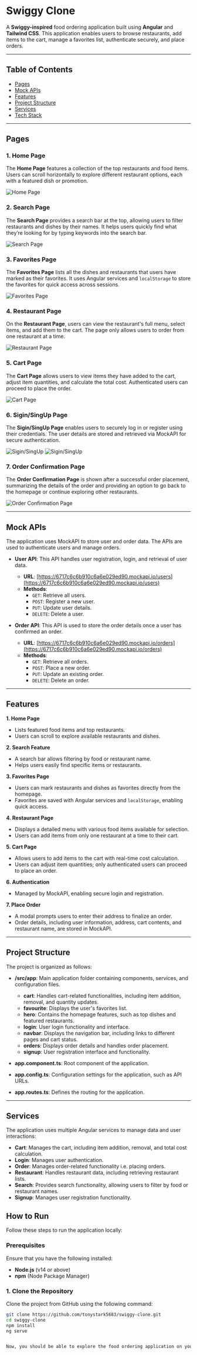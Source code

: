 # Swiggy Clone

A **Swiggy-inspired** food ordering application built using **Angular** and **Tailwind CSS**. This application enables users to browse restaurants, add items to the cart, manage a favorites list, authenticate securely, and place orders.

---

## Table of Contents
- [Pages](#pages)
- [Mock APIs](#mock-apis)
- [Features](#features)
- [Project Structure](#project-structure)
- [Services](#services)
- [Tech Stack](#tech-stack)

---

## Pages

### 1. **Home Page**
The **Home Page** features a collection of the top restaurants and food items. Users can scroll horizontally to explore different restaurant options, each with a featured dish or promotion.

![Home Page](src/assets/home-page.jpg)

### 2. **Search Page**
The **Search Page** provides a search bar at the top, allowing users to filter restaurants and dishes by their names. It helps users quickly find what they’re looking for by typing keywords into the search bar.

![Search Page](src/assets/search-page.jpg)

### 3. **Favorites Page**
The **Favorites Page** lists all the dishes and restaurants that users have marked as their favorites. It uses Angular services and `localStorage` to store the favorites for quick access across sessions.

![Favorites Page](src/assets/favorites-page.jpg)

### 4. **Restaurant Page**
On the **Restaurant Page**, users can view the restaurant's full menu, select items, and add them to the cart. The page only allows users to order from one restaurant at a time.

![Restaurant Page](src/assets/restaurant-page.jpg)

### 5. **Cart Page**
The **Cart Page** allows users to view items they have added to the cart, adjust item quantities, and calculate the total cost. Authenticated users can proceed to place the order.

![Cart Page](src/assets/cart-page.jpg)

### 6. **Sigin/SingUp Page**
The **Sigin/SingUp Page** enables users to securely log in or register using their credentials. The user details are stored and retrieved via MockAPI for secure authentication.

![Sigin/SingUp](src/assets/signin.jpg)
![Sigin/SingUp](src/assets/signin.jpg)

### 7. **Order Confirmation Page**
The **Order Confirmation Page** is shown after a successful order placement, summarizing the details of the order and providing an option to go back to the homepage or continue exploring other restaurants.

![Order Confirmation Page](src/assets/order-confirmation-page.jpg)

---

## Mock APIs

The application uses MockAPI to store user and order data. The APIs are used to authenticate users and manage orders.

- **User API**: This API handles user registration, login, and retrieval of user data.
  - **URL**: [https://6717c6c6b910c6a6e029ed90.mockapi.io/users](https://6717c6c6b910c6a6e029ed90.mockapi.io/users)
  - **Methods**:
    - `GET`: Retrieve all users.
    - `POST`: Register a new user.
    - `PUT`: Update user details.
    - `DELETE`: Delete a user.

- **Order API**: This API is used to store the order details once a user has confirmed an order.
  - **URL**: [https://6717c6c6b910c6a6e029ed90.mockapi.io/orders](https://6717c6c6b910c6a6e029ed90.mockapi.io/orders)
  - **Methods**:
    - `GET`: Retrieve all orders.
    - `POST`: Place a new order.
    - `PUT`: Update an existing order.
    - `DELETE`: Delete an order.

---

## Features

**1. Home Page**
- Lists featured food items and top restaurants.
- Users can scroll to explore available restaurants and dishes.

**2. Search Feature**
- A search bar allows filtering by food or restaurant name.
- Helps users easily find specific items or restaurants.

**3. Favorites Page**
- Users can mark restaurants and dishes as favorites directly from the homepage.
- Favorites are saved with Angular services and `localStorage`, enabling quick access.

**4. Restaurant Page**
- Displays a detailed menu with various food items available for selection.
- Users can add items from only one restaurant at a time to their cart.

**5. Cart Page**
- Allows users to add items to the cart with real-time cost calculation.
- Users can adjust item quantities; only authenticated users can proceed to place an order.

**6. Authentication**
- Managed by MockAPI, enabling secure login and registration.

**7. Place Order**
- A modal prompts users to enter their address to finalize an order.
- Order details, including user information, address, cart contents, and restaurant name, are stored in MockAPI.

---

## Project Structure

The project is organized as follows:

- **/src/app**: Main application folder containing components, services, and configuration files.
  - **cart**: Handles cart-related functionalities, including item addition, removal, and quantity updates.
  - **favourite**: Displays the user's favorites list.
  - **hero**: Contains the homepage features, such as top dishes and featured restaurants.
  - **login**: User login functionality and interface.
  - **navbar**: Displays the navigation bar, including links to different pages and cart status.
  - **orders**: Displays order details and handles order placement.
  - **signup**: User registration interface and functionality.

- **app.component.ts**: Root component of the application.
- **app.config.ts**: Configuration settings for the application, such as API URLs.
- **app.routes.ts**: Defines the routing for the application.

---

## Services

The application uses multiple Angular services to manage data and user interactions:

- **Cart**: Manages the cart, including item addition, removal, and total cost calculation.
- **Login**: Manages user authentication.
- **Order**: Manages order-related functionality i.e. placing orders.
- **Restaurant**: Handles restaurant data, including retrieving restaurant lists.
- **Search**: Provides search functionality, allowing users to filter by food or restaurant names.
- **Signup**: Manages user registration functionality.


## How to Run

Follow these steps to run the application locally:

### Prerequisites
Ensure that you have the following installed:
- **Node.js** (v14 or above)
- **npm** (Node Package Manager)

### 1. Clone the Repository
Clone the project from GitHub using the following command:

```bash
git clone https://github.com/tonystark5683/swiggy-clone.git
cd swiggy-clone
npm install
ng serve


Now, you should be able to explore the food ordering application on your local machine! Enjoy browsing and placing orders on your Swiggy-inspired clone.